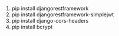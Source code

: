 1. pip install djangorestframework
2. pip install djangorestframework-simplejwt
3. pip install django-cors-headers
4. pip install bcrypt
